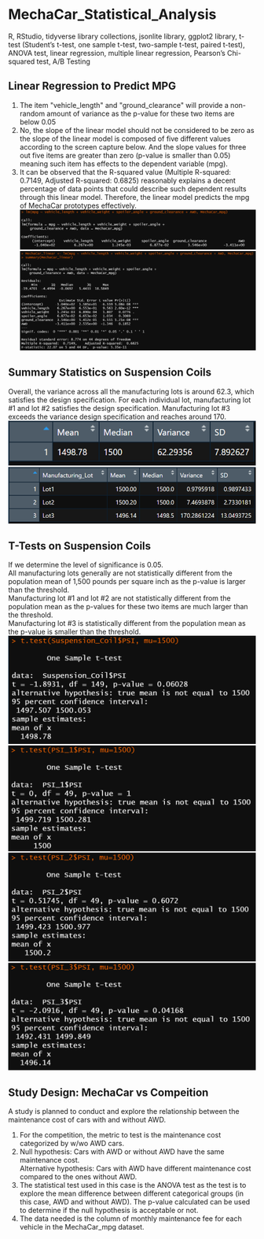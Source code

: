 # MechaCar_Statistical_Analysis
R, RStudio, tidyverse library collections, jsonlite library, ggplot2 library, t-test (Student’s t-test, one sample t-test, two-sample t-test, paired t-test), ANOVA test, linear regression, multiple linear regression, Pearson’s Chi-squared test, A/B Testing
## Linear Regression to Predict MPG
1. The item "vehicle_length" and "ground_clearance" will provide a non-random amount of variance as the p-value for these two items are below 0.05
2. No, the slope of the linear model should not be considered to be zero as the slope of the linear model is composed of five different values according to the screen capture below. And the slope values for three out five items are greater than zero (p-value is smaller than 0.05) meaning such item has effects to the dependent variable (mpg).  
3. It can be observed that the R-squared value (Multiple R-squared: 0.7149, Adjusted R-squared: 0.6825) reasonably explains a decent percentage of data points that could describe such dependent results through this linear model. Therefore, the linear model predicts the mpg of MechaCar prototypes effectively. 
![1_linear_model.PNG](image/1_linear_model.PNG)  
![1_linear_model_summary.PNG](image/1_linear_model_summary.PNG)  
## Summary Statistics on Suspension Coils
Overall, the variance across all the manufacturing lots is around 62.3, which satisfies the design specification. For each individual lot, manufacturing lot #1 and lot #2 satisfies the design specification. Manufacturing lot #3 exceeds the variance design specification and reaches around 170.  
![2_total_summary.PNG](image/2_total_summary.PNG)  
![2_lot_summary.PNG](image/2_lot_summary.PNG)  
## T-Tests on Suspension Coils
If we determine the level of significance is 0.05.  
All manufacturing lots generally are not statistically different from the population mean of 1,500 pounds per square inch as the p-value is larger than the threshold.  
Manufacturing lot #1 and lot #2 are not statistically different from the population mean as the p-values for these two items are much larger than the threshold.  
Manufacturing lot #3 is statistically different from the population mean as the p-value is smaller than the threshold.  
![3_all_manufacturing_lot.PNG](image/3_all_manufacturing_lot.PNG)
![3_manufacturing_lot_1.PNG](image/3_manufacturing_lot_1.PNG)  
![3_manufacturing_lot_2.PNG](image/3_manufacturing_lot_2.PNG)
![3_manufacturing_lot_3.PNG](image/3_manufacturing_lot_3.PNG)  
## Study Design: MechaCar vs Compeition
A study is planned to conduct and explore the relationship between the maintenance cost of cars with and without AWD.  
1. For the competition, the metric to test is the maintenance cost categorized by w/wo AWD cars.  
2. Null hypothesis: Cars with AWD or without AWD have the same maintenance cost.  
Alternative hypothesis: Cars with AWD have different maintenance cost compared to the ones without AWD.  
3. The statistical test used in this case is the ANOVA test as the test is to explore the mean difference between different categorical groups (in this case, AWD and without AWD). The p-value calculated can be used to determine if the null hypothesis is acceptable or not.  
4. The data needed is the column of monthly maintenance fee for each vehicle in the MechaCar_mpg dataset.  
